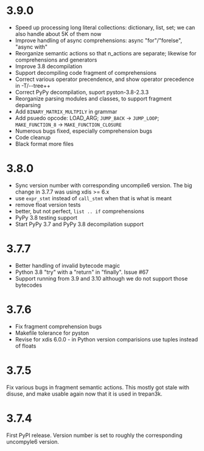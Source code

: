 3.9.0
=====

* Speed up processing long literal collections: dictionary, list, set; we can also handle about 5K of them now
* Improve handling of async comprehensions: async "for"/"forelse", "async with"
* Reorganize semantic actions so that n_actions are separate; likewise for comprehensions and generators
* Improve 3.8 decompilation
* Support decompiling code fragment of comprehensions
* Correct various operator precendence, and show operator precedence in -T/--tree++
* Correct PyPy decompilation, suport pyston-3.8-2.3.3
* Reorganize parsing modules and classes, to support fragment deparsing
* Add `BINARY_MATRIX_MULTPILY` in grammar
* Add psuedo opcode: LOAD_ARG; `JUMP_BACK` -> `JUMP_LOOP`; `MAKE_FUNCTION_8` -> `MAKE_FUNCTION_CLOSURE`
* Numerous bugs fixed, especially comprehension bugs
* Code cleanup
* Black format more files

3.8.0
=====

* Sync version number with corresponding uncompile6 version. The big change in 3.7.7 was using xdis >= 6.x
* use `expr_stmt` instead of `call_stmt` when that is what is meant
* remove float version tests
* better, but not perfect, `list .. if` comprehensions
* PyPy 3.8 testing support
* Start PyPy 3.7 and PyPy 3.8 decompilation support


3.7.7
=====

* Better handling of invalid bytecode magic
* Python 3.8 "try" with a "return" in "finally". Issue #67
* Support running from 3.9 and 3.10 although we do not support those bytecodes

3.7.6
=====

* Fix fragment comprehension bugs
* Makefile tolerance for pyston
* Revise for xdis 6.0.0 - in  Python version comparisions use tuples instead of floats

3.7.5
=====

Fix various bugs in fragment semantic actions. This mostly got stale with disuse, and make usable again now that it is used in trepan3k.


3.7.4
=====

First PyPI release. Version number is set to roughly the corresponding uncompyle6 version.
